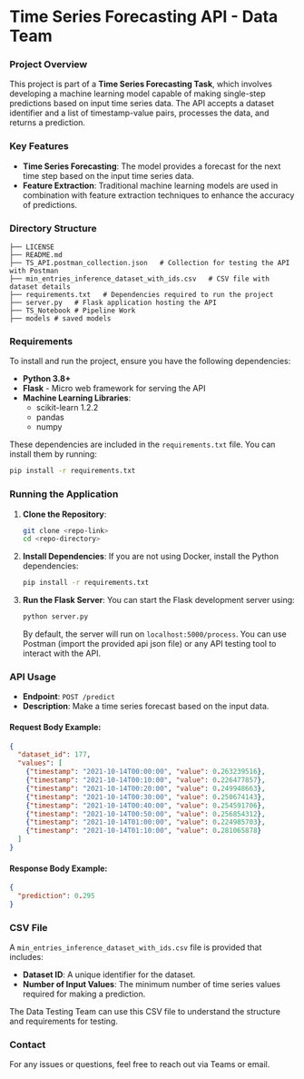 # Time Series Forecasting API - Data Team

### Project Overview

This project is part of a **Time Series Forecasting Task**, which involves developing a machine learning model capable of making single-step predictions based on input time series data. The API accepts a dataset identifier and a list of timestamp-value pairs, processes the data, and returns a prediction.

### Key Features
- **Time Series Forecasting**: The model provides a forecast for the next time step based on the input time series data.
- **Feature Extraction**: Traditional machine learning models are used in combination with feature extraction techniques to enhance the accuracy of predictions.

### Directory Structure
```
├── LICENSE
├── README.md
├── TS_API.postman_collection.json   # Collection for testing the API with Postman
├── min_entries_inference_dataset_with_ids.csv   # CSV file with dataset details
├── requirements.txt   # Dependencies required to run the project
├── server.py   # Flask application hosting the API
├── TS_Notebook # Pipeline Work
├── models # saved models
```

### Requirements
To install and run the project, ensure you have the following dependencies:
- **Python 3.8+**
- **Flask** - Micro web framework for serving the API
- **Machine Learning Libraries**:
  - scikit-learn 1.2.2
  - pandas
  - numpy

These dependencies are included in the `requirements.txt` file. You can install them by running:

```bash
pip install -r requirements.txt
```

### Running the Application

1. **Clone the Repository**:
   ```bash
   git clone <repo-link>
   cd <repo-directory>
   ```

2. **Install Dependencies**:
   If you are not using Docker, install the Python dependencies:
   ```bash
   pip install -r requirements.txt
   ```

3. **Run the Flask Server**:
   You can start the Flask development server using:
   ```bash
   python server.py
   ```
   By default, the server will run on `localhost:5000/process`. You can use Postman (import the provided api json file) or any API testing tool to interact with the API.

### API Usage

- **Endpoint**: `POST /predict`
- **Description**: Make a time series forecast based on the input data.

#### Request Body Example:
```json
{
  "dataset_id": 177,
  "values": [
    {"timestamp": "2021-10-14T00:00:00", "value": 0.263239516},
    {"timestamp": "2021-10-14T00:10:00", "value": 0.226477857},
    {"timestamp": "2021-10-14T00:20:00", "value": 0.249948663},
    {"timestamp": "2021-10-14T00:30:00", "value": 0.250674143},
    {"timestamp": "2021-10-14T00:40:00", "value": 0.254591706},
    {"timestamp": "2021-10-14T00:50:00", "value": 0.256854312},
    {"timestamp": "2021-10-14T01:00:00", "value": 0.224985703},
    {"timestamp": "2021-10-14T01:10:00", "value": 0.281065878}
  ]
}
```

#### Response Body Example:
```json
{
  "prediction": 0.295
}
```

### CSV File
A `min_entries_inference_dataset_with_ids.csv` file is provided that includes:
- **Dataset ID**: A unique identifier for the dataset.
- **Number of Input Values**: The minimum number of time series values required for making a prediction.

The Data Testing Team can use this CSV file to understand the structure and requirements for testing.

### Contact
For any issues or questions, feel free to reach out via Teams or email.
